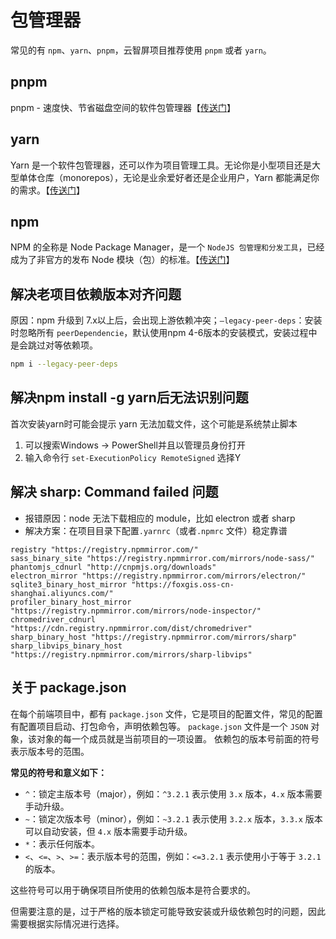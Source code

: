 # 包管理器

常见的有 `npm`、`yarn`、`pnpm`，云智屏项目推荐使用 `pnpm` 或者 `yarn`。

## pnpm <Badge type="danger" text="推荐" />

pnpm - 速度快、节省磁盘空间的软件包管理器【[传送门](https://www.pnpm.cn/installation)】

## yarn

Yarn 是一个软件包管理器，还可以作为项目管理工具。无论你是小型项目还是大型单体仓库（monorepos），无论是业余爱好者还是企业用户，Yarn 都能满足你的需求。【[传送门](https://www.yarnpkg.cn/)】

## npm

NPM 的全称是 Node Package Manager，是一个 `NodeJS 包管理和分发工具`，已经成为了非官方的发布 Node 模块（包）的标准。【[传送门](https://www.npmjs.com/)】

## 解决老项目依赖版本对齐问题

原因：npm 升级到 7.x以上后，会出现上游依赖冲突；`–legacy-peer-deps`：安装时忽略所有 `peerDependencie`，默认使用npm 4-6版本的安装模式，安装过程中是会跳过对等依赖项。

``` sh
npm i --legacy-peer-deps
```

## 解决npm install -g yarn后无法识别问题

首次安装yarn时可能会提示 yarn 无法加载文件，这个可能是系统禁止脚本

1. 可以搜索Windows -> PowerShell并且以管理员身份打开
2. 输入命令行 `set-ExecutionPolicy RemoteSigned` 选择Y

## 解决 sharp: Command failed 问题

- 报错原因：node 无法下载相应的 module，比如 electron 或者 sharp
- 解决方案：在项目目录下配置`.yarnrc`（或者`.npmrc` 文件）稳定靠谱

```
registry "https://registry.npmmirror.com/"
sass_binary_site "https://registry.npmmirror.com/mirrors/node-sass/"
phantomjs_cdnurl "http://cnpmjs.org/downloads"
electron_mirror "https://registry.npmmirror.com/mirrors/electron/"
sqlite3_binary_host_mirror "https://foxgis.oss-cn-shanghai.aliyuncs.com/"
profiler_binary_host_mirror "https://registry.npmmirror.com/mirrors/node-inspector/"
chromedriver_cdnurl "https://cdn.registry.npmmirror.com/dist/chromedriver"
sharp_binary_host "https://registry.npmmirror.com/mirrors/sharp"
sharp_libvips_binary_host "https://registry.npmmirror.com/mirrors/sharp-libvips"
```

## 关于 package.json

在每个前端项目中，都有 `package.json` 文件，它是项目的配置文件，常见的配置有配置项目启动、打包命令，声明依赖包等。
`package.json` 文件是一个 `JSON` 对象，该对象的每一个成员就是当前项目的一项设置。
依赖包的版本号前面的符号表示版本号的范围。

**常见的符号和意义如下：**

- `^`：锁定主版本号（major），例如：`^3.2.1` 表示使用 `3.x` 版本，`4.x` 版本需要手动升级。
- `~`：锁定次版本号（minor），例如：`~3.2.1` 表示使用 `3.2.x` 版本，`3.3.x` 版本可以自动安装，但 `4.x` 版本需要手动升级。
- `*`：表示任何版本。
- `<`、`<=`、`>`、`>=`：表示版本号的范围，例如：`<=3.2.1` 表示使用小于等于 `3.2.1` 的版本。

这些符号可以用于确保项目所使用的依赖包版本是符合要求的。

但需要注意的是，过于严格的版本锁定可能导致安装或升级依赖包时的问题，因此需要根据实际情况进行选择。
